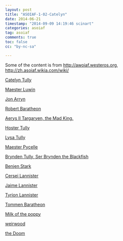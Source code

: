 ```yaml
---
layout: post
title: "ASOIAF-1-02-Catelyn"
date: 2014-06-21
timestamp: "2014-09-09 14:19:46 scinart"
categories: asoiaf
tag: asoiaf
comments: true
toc: false
cc: "by-nc-sa"

---
```


Some of the content is from <http://awoiaf.westeros.org>, <http://zh.asoiaf.wikia.com/wiki/>

<a href="http://zh.asoiaf.wikia.com/wiki/%E5%87%AF%E7%89%B9%E7%90%B3%C2%B7%E5%8F%B2%E5%A1%94%E5%85%8B"
   class="screenshot"
   rel="http://showcasechannel.com.au/gameofthrones/images/made/049230589b579134d0daf042cef43b4fc2fd4c3d.jpg"
   title="Catelyn Tully, the wife of Lord Eddard Stark and Lady of Winterfell">
  Catelyn Tully
</a>

<a href="http://zh.asoiaf.wikia.com/wiki/%E9%B2%81%E6%B8%A9"
   class="screenshot"
   rel="http://img3.wikia.nocookie.net/__cb20120204142105/asoiaf/zh/images/thumb/7/70/Maester_Luwin_HBO.jpg/200px-Maester_Luwin_HBO.jpg"
   title="Maester Luwin is a maester in the service of House Stark at Winterfell. He delivered all of Catelyn Stark&apos;s children.">
  Maester Luwin
</a>

<a href="http://zh.asoiaf.wikia.com/wiki/%E7%90%BC%E6%81%A9%C2%B7%E8%89%BE%E6%9E%97"
   class="screenshot"
   rel="http://awoiaf.westeros.org/images/thumb/9/9b/970110_1331165364981_full.jpg/250px-970110_1331165364981_full.jpg"
   title="Lord Jon Arryn was the head of House Arryn, whose titles included Lord of the Eyrie, Defender of the Vale, and Warden of the East. He served as Hand of the King to Robert Baratheon from 283AC until his unexpected death in 298AC.">
  Jon Arryn
</a>

<a href="http://zh.asoiaf.wikia.com/wiki/%E5%8A%B3%E5%8B%83%C2%B7%E6%8B%9C%E6%8B%89%E5%B8%AD%E6%81%A9"
   class="screenshot"
   rel="http://img1.wikia.nocookie.net/__cb20120209045527/asoiaf/zh/images/thumb/2/21/Robert_Baratheon.PNG/300px-Robert_Baratheon.PNG"
   title="Robert Baratheon is the King of the Seven Kingdoms of Westeros and the head of House Baratheon of King&apos;s Landing.">
  Robert Baratheon
</a>

<a href="http://zh.asoiaf.wikia.com/wiki/%E4%BC%8A%E9%87%8C%E6%96%AF%C2%B7%E5%9D%A6%E6%A0%BC%E5%88%A9%E5%AE%89%E4%BA%8C%E4%B8%96"
   class="screenshot"
   rel="http://img1.wikia.nocookie.net/__cb20140621001554/gameofthrones/images/thumb/1/1d/Mad_King.jpg/250px-Mad_King.jpg"
   title="Aerys II Targaryen, also called Aerys the Mad, the Mad King, and King Scab, was the seventeenth and last member of the Targaryen dynasty to sit the Iron Throne, ruling from 262AC to 283AC.">
  Aerys II Targaryen, the Mad King.
</a>

<a href="http://zh.asoiaf.wikia.com/wiki/%E9%9C%8D%E6%96%AF%E7%89%B9%C2%B7%E5%BE%92%E5%88%A9"
   class="screenshot"
   rel="http://img3.wikia.nocookie.net/__cb20120213171121/iceandfire/images/6/6c/Hoster_Tully.jpg"
   title="Hoster Tully is the head of House Tully, lord of Riverrun, and Lord Paramount of the Trident. He has three children, Catelyn Stark, Lysa Arryn, and his sole son and heir, Edmure Tully.">
  Hoster Tully
</a>

<a href="http://zh.asoiaf.wikia.com/wiki/%E8%8E%B1%E8%8E%8E%C2%B7%E5%BE%92%E5%88%A9"
   class="screenshot"
   rel="http://img4.wikia.nocookie.net/__cb20120706235307/hieloyfuego/images/archive/c/c1/20140520013407!Lysa_Tully.JPG"
   title="Lysa Tully, also known as Lysa Arryn, is a member of House Tully. She is the daughter of Hoster Tully and Minisa Whent and wife of Jon Arryn. Since her husband&apos;s death, she is the Lady Regent of the Vale of Arryn.">
  Lysa Tully
</a>

<a href="http://zh.asoiaf.wikia.com/wiki/%E6%B4%BE%E5%B8%AD%E5%B0%94"
   class="screenshot"
   rel="http://img2.wikia.nocookie.net/__cb20120211134722/asoiaf/zh/images/thumb/5/5c/Pycelle.png/250px-Pycelle.png"
   title="Pycelle is a Grand Maester of the Citadel. He served in King&apos;s Landing and on the Small council for over forty years.">
  Maester Pycelle
</a>

<a href="http://zh.asoiaf.wikia.com/wiki/%E5%B8%83%E6%9E%97%E7%99%BB%C2%B7%E5%BE%92%E5%88%A9"
   class="screenshot"
   rel="http://images6.fanpop.com/image/photos/34200000/got-game-of-thrones-34277021-500-281.jpg"
   title="Ser Brynden Tully, also known as Ser Brynden the Blackfish, is a knight from House Tully and is the younger brother of Lord Hoster Tully.">
  Brynden Tully, Ser Brynden the Blackfish
</a>

<a href="http://zh.asoiaf.wikia.com/wiki/%E7%8F%AD%E6%89%AC%C2%B7%E5%8F%B2%E5%A1%94%E5%85%8B"
   class="screenshot"
   rel="http://images5.fanpop.com/image/photos/29800000/Benjen-Stark-nights-watch-29805353-596-449.png"
   title="Benjen Stark is the younger brother of Lord Eddard Stark and a sworn brother of the Night&apos;s Watch. He is the First Ranger, or leader of the rangers, of the Night&apos;s Watch. ">
  Benjen Stark
</a>

<a href="http://zh.asoiaf.wikia.com/wiki/%E7%91%9F%E6%9B%A6%C2%B7%E5%85%B0%E5%B0%BC%E6%96%AF%E7%89%B9"
   class="screenshot"
   rel="http://img4.wikia.nocookie.net/__cb20120215222814/asoiaf/zh/images/thumb/b/b0/Cersei_Lannister.png/250px-Cersei_Lannister.png"
   title="Cersei Lannister is the eldest child of Tywin and Joanna Lannister by mere moments, and the twin sister of Jaime Lannister. After Robert&apos;s Rebellion she married the new king, Robert Baratheon, and became Queen of the Seven Kingdoms. He earned the derogatory nickname Kingslayer when he treasonously slew King Aerys near the end of Robert&quot;s Rebellion.">
  Cersei Lannister
</a>

<a href="http://zh.asoiaf.wikia.com/wiki/%E8%A9%B9%E5%A7%86%C2%B7%E5%85%B0%E5%B0%BC%E6%96%AF%E7%89%B9"
   class="screenshot"
   rel="http://img3.wikia.nocookie.net/__cb20110622095315/gameofthrones/images/3/34/Jaime_1x02.png"
   title="Ser Jaime Lannister, known as the Kingslayer, is a knight from House Lannister.">
  Jaime Lannister
</a>

<a href="http://zh.asoiaf.wikia.com/wiki/%E8%A9%B9%E5%A7%86%C2%B7%E5%85%B0%E5%B0%BC%E6%96%AF%E7%89%B9"
   class="screenshot"
   rel="http://cdn.newadnetwork.com/sites/prod/files/styles/large/public/uploads/barbarap/TV/tyrion_lannister.jpg"
   title="Tyrion Lannister, sometimes mockingly called the Imp and the Halfman.">
  Tyrion Lannister
</a>

<a href="http://zh.asoiaf.wikia.com/wiki/%E6%89%98%E6%9B%BC%C2%B7%E6%8B%9C%E6%8B%89%E5%B8%AD%E6%81%A9"
   class="screenshot"
   rel="http://www.yareah.com/wp-content/uploads/2014/04/146.jpg"
   title="Prince Tommen Baratheon is known to the Seven Kingdoms as the youngest child of King Robert Baratheon and Queen Cersei Lannister.">
  Tommen Baratheon
</a>





<a href="http://zh.asoiaf.wikia.com/wiki/%E7%BD%82%E7%B2%9F%E8%8A%B1%E5%A5%B6"
   class="screenshot"
   rel="http://awoiaf.westeros.org/images/thumb/9/99/Milk_of_the_poppy.jpg/350px-Milk_of_the_poppy.jpg"
   title="">
  Milk of the poppy
</a>

<a href="http://awoiaf.westeros.org/index.php/Weirwood"
   class="screenshot"
   rel="http://awoiaf.westeros.org/images/thumb/2/22/Thomas_Denmark_ned_cat_hart_tree.jpg/300px-Thomas_Denmark_ned_cat_hart_tree.jpg"
   title="">
  weirwood
</a>

<a href="http://awoiaf.westeros.org/index.php/Doom_of_Valyria"
   class="screenshot"
   rel="http://img2.wikia.nocookie.net/__cb20120207102531/asoiaf/zh/images/thumb/a/a4/Mountdoom.jpg/400px-Mountdoom.jpg"
   title="Doom_of_Valyria">
  the Doom
</a>


<!--
<a href=""
   class="screenshot"
   rel=""
   title="">
  name
</a>



-->
